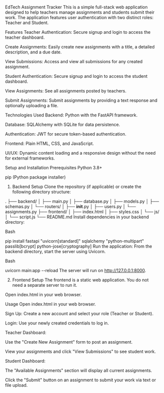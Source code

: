 EdTech Assignment Tracker
This is a simple full-stack web application designed to help teachers manage assignments and students submit their work. The application features user authentication with two distinct roles: Teacher and Student.

Features
Teacher
Authentication: Secure signup and login to access the teacher dashboard.

Create Assignments: Easily create new assignments with a title, a detailed description, and a due date.

View Submissions: Access and view all submissions for any created assignment.

Student
Authentication: Secure signup and login to access the student dashboard.

View Assignments: See all assignments posted by teachers.

Submit Assignments: Submit assignments by providing a text response and optionally uploading a file.

Technologies Used
Backend: Python with the FastAPI framework.

Database: SQLAlchemy with SQLite for data persistence.

Authentication: JWT for secure token-based authentication.

Frontend: Plain HTML, CSS, and JavaScript.

UI/UX: Dynamic content loading and a responsive design without the need for external frameworks.

Setup and Installation
Prerequisites
Python 3.8+

pip (Python package installer)

1. Backend Setup
Clone the repository (if applicable) or create the following directory structure:

.
├── backend/
│   ├── main.py
│   ├── database.py
│   ├── models.py
│   ├── schemas.py
│   └── routers/
│       ├── __init__.py
│       ├── users.py
│       └── assignments.py
├── frontend/
│   ├── index.html
│   ├── styles.css
│   └── js/
│       └── script.js
└── README.md
Install dependencies in your backend directory:

Bash

pip install fastapi "uvicorn[standard]" sqlalchemy "python-multipart" passlib[bcrypt] python-jose[cryptography]
Run the application:
From the backend directory, start the server using Uvicorn.

Bash

uvicorn main:app --reload
The server will run on http://127.0.0.1:8000.

2. Frontend Setup
The frontend is a static web application. You do not need a separate server to run it.

Open index.html in your web browser.

Usage
Open index.html in your web browser.

Sign Up: Create a new account and select your role (Teacher or Student).

Login: Use your newly created credentials to log in.

Teacher Dashboard:

Use the "Create New Assignment" form to post an assignment.

View your assignments and click "View Submissions" to see student work.

Student Dashboard:

The "Available Assignments" section will display all current assignments.

Click the "Submit" button on an assignment to submit your work via text or file upload.
